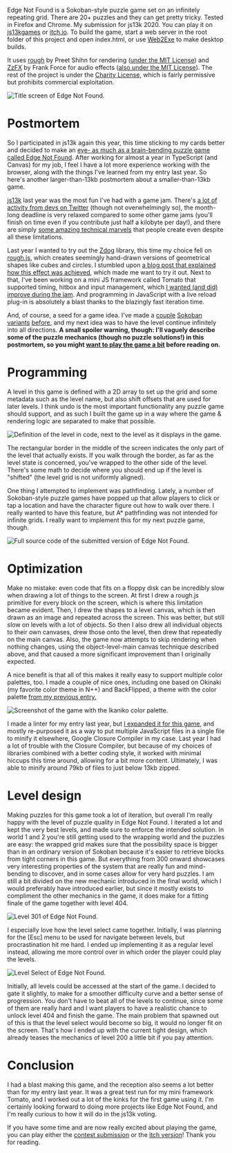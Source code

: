 Edge Not Found is a Sokoban-style puzzle game set on an infinitely repeating grid. There are 20+ puzzles and they can get pretty tricky. Tested in Firefox and Chrome. My submission for js13k 2020. You can play it on [js13kgames](https://js13kgames.com/games/edge-not-found/index.html) or [itch.io](https://auroriax.itch.io/edge-not-found). To build the game, start a web server in the root folder of this project and open index.html, or use [Web2Exe](https://github.com/jyapayne/Web2Executable) to make desktop builds.

It uses [rough](https://github.com/rough-stuff/rough) by Preet Shihn for rendering ([under the MIT License](https://github.com/rough-stuff/rough/blob/master/LICENSE)) and [ZzFX](https://github.com/KilledByAPixel/ZzFX) by Frank Force for audio effects ([also under the MIT License](https://github.com/rough-stuff/rough/blob/master/LICENSE)). The rest of the project is under the [Charity License](https://github.com/Auroriax/js13k-2020/blob/master/LICENSE), which is fairly permissive but prohibits commercial exploitation.

![Title screen of Edge Not Found.](https://auroriax.com/wp-content/uploads/2020/09/enf_title-e1600798525227.png)

# Postmortem

So I participated in js13k again this year, this time sticking to my cards better and decided to make an [eye- as much as a brain-bending puzzle game called Edge Not Found](https://auroriax.itch.io/edge-not-found). After working for almost a year in TypeScript (and Canvas) for my job, I feel I have a lot more experience working with the browser, along with the things I've learned from my entry last year. So here's another larger-than-13kb postmortem about a smaller-than-13kb game.

[js13k](http://js13kgames.com/) last year was the most fun I've had with a game jam. There's [a lot of activity from devs on Twitter](https://twitter.com/hashtag/js13k?f=live) (though not overwhelmingly so), the month-long deadline is very relaxed compared to some other game jams (you'll finish on time even if you contribute just half a kilobyte per day!), and there are simply [some amazing technical marvels](https://twitter.com/MaximeEuziere/status/1306553299416608769) that people create even despite all these limitations.

Last year I wanted to try out the [Zdog](https://zzz.dog/) library, this time my choice fell on [rough.js](https://roughjs.com/), which creates seemingly hand-drawn versions of geometrical shapes like cubes and circles. I stumbled upon [a blog post that explained how this effect was achieved](https://shihn.ca/posts/2020/roughjs-algorithms/), which made me want to try it out. Next to that, I've been working on a mini JS framework called Tomato that supported timing, hitbox and input management, which [I wanted (and did) improve during the jam](https://github.com/Auroriax/js13k-2020/blob/master/tomato.js). And programming in JavaScript with a live reload plug-in is absolutely a blast thanks to the blazingly fast iteration time.

And, of course, a seed for a game idea. I've made a [couple](https://auroriax.itch.io/pp) [Sokoban](https://auroriax.itch.io/sokobanana) [variants](https://auroriax.itch.io/necroban) [before](https://auroriax.itch.io/tahiras-tower), and my next idea was to have the level continue infinitely into all directions. **A small spoiler warning, though: I'll vaguely describe some of the puzzle mechanics (though no puzzle solutions!) in this postmortem, so you might [want to play the game a bit](https://auroriax.itch.io/edge-not-found) before reading on.**

# Programming

A level in this game is defined with a 2D array to set up the grid and some metadata such as the level name, but also shift offsets that are used for later levels. I think undo is the most important functionality any puzzle game should support, and as such I built the game up in a way where the game & rendering logic are separated to make that possible.

![Definition of the level in code, next to the level as it displays in the game.](https://auroriax.com/wp-content/uploads/2020/09/Screenshot_10-1024x338.png)

The rectangular border in the middle of the screen indicates the only part of the level that actually exists. If you walk through the border, as far as the level state is concerned, you've wrapped to the other side of the level. There's some math to decide where you should end up if the level is "shifted" (the level grid is not uniformly aligned).

One thing I attempted to implement was pathfinding. Lately, a number of Sokoban-style puzzle games have popped up that allow players to click or tap a location and have the character figure out how to walk over there. I really wanted to have this feature, but A* pathfinding was not intended for infinite grids. I really want to implement this for my next puzzle game, though.

![Full source code of the submitted version of Edge Not Found.](https://auroriax.com/wp-content/uploads/2020/09/Screenshot_9-1024x575.png)

# Optimization

Make no mistake: even code that fits on a floppy disk can be incredibly slow when drawing a lot of things to the screen. At first I drew a rough.js primitive for every block on the screen, which is where this limitation became evident. Then, I drew the shapes to a level canvas, which is then drawn as an image and repeated across the screen. This was better, but still slow on levels with a lot of objects. So then I also drew all individual objects to their own canvases, drew those onto the level, then drew that repeatedly on the main canvas. Also, the game now attempts to skip rendering when nothing changes, using the object-level-main canvas technique described above, and that caused a more significant improvement than I originally expected.

A nice benefit is that all of this makes it really easy to support multiple color palettes, too. I made a couple of nice ones, including one based on Okinaki (my favorite color theme in N++) and BackFlipped, a theme with the color palette [from my previous entry.](http://js13kgames.com/entries/backflipped)

![Screenshot of the game with the Ikaniko color palette.](https://auroriax.com/wp-content/uploads/2020/09/canvas-1024x527.jpg)

I made a linter for my entry last year, but [I expanded it for this game](https://github.com/Auroriax/js13k-2020/blob/master/builds/ml.html), and mostly re-purposed it as a way to put multiple JavaScript files in a single file to minify it elsewhere, Google Closure Compiler in my case. Last year I had a lot of trouble with the Closure Compiler, but because of my choices of libraries combined with a better coding style, it worked with minimal hiccups this time around, allowing for a bit more content. Ultimately, I was able to minify around 79kb of files to just below 13kb zipped.

# Level design

Making puzzles for this game took a lot of iteration, but overall I'm really happy with the level of puzzle quality in Edge Not Found. I iterated a lot and kept the very best levels, and made sure to enforce the intended solution. In world 1 and 2 you're still getting used to the wrapping world and the puzzles are easy: the wrapped grid makes sure that the possibility space is bigger than in an ordinary version of Sokoban because it's easier to retrieve blocks from tight corners in this game. But everything from 300 onward showcases very interesting properties of the system that are really fun and mind-bending to discover, and in some cases allow for very hard puzzles. I am still a bit divided on the new mechanic introduced in the final world, which I would preferably have introduced earlier, but since it mostly exists to compliment the other mechanics in the game, it does make for a fitting finale of the game together with level 404.

![Level 301 of Edge Not Found.](https://auroriax.com/wp-content/uploads/2020/09/enf_301-1024x527.jpg)

I especially love how the level select came together. Initially, I was planning for the [Esc] menu to be used for navigate between levels, but procrastination hit me hard. I ended up implementing it as a regular level instead, allowing me more control over in which order the player could play the levels.

![Level Select of Edge Not Found.](https://auroriax.com/wp-content/uploads/2020/09/end_levelselect-1024x379.png)

Initially, all levels could be accessed at the start of the game. I decided to gate it slightly, to make for a smoother difficulty curve and a better sense of progression. You don't have to beat all of the levels to continue, since some of them are really hard and I want players to have a realistic chance to unlock level 404 and finish the game. The main problem that spawned out of this is that the level select would become so big, it would no longer fit on the screen. That's how I ended up with the current tight design, which already teases the mechanics of level 200 a little bit if you pay attention.

# Conclusion

I had a blast making this game, and the reception also seems a lot better than for my entry last year. It was a great test run for my mini framework Tomato, and I worked out a lot of the kinks for the first game using it. I'm certainly looking forward to doing more projects like Edge Not Found, and I'm really curious to how it will do in the js13k voting.

If you have some time and are now really excited about playing the game, you can play either the [contest submission](https://js13kgames.com/games/edge-not-found/index.html) or the [itch version](https://auroriax.itch.io/edge-not-found)! Thank you for reading.
